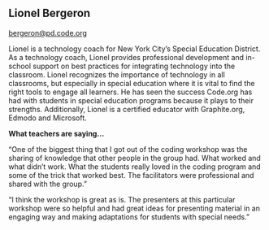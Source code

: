 ## Lionel Bergeron

[bergeron@pd.code.org](mailto:bergeron@pd.code.org)

Lionel is a technology coach for New York City’s Special Education District. As a technology coach, Lionel provides professional development and in-school support on best practices for integrating technology into the classroom. Lionel recognizes the importance of technology in all classrooms, but especially in special education where it is vital to find the right tools to engage all learners. He has seen the success Code.org has had with students in special education programs because it plays to their strengths. Additionally, Lionel is a certified educator with Graphite.org, Edmodo and Microsoft.

**What teachers are saying…**

“One of the biggest thing that I got out of the coding workshop was the sharing of knowledge that other people in the group had. What worked and what didn’t work. What the students really loved in the coding program and some of the trick that worked best. The facilitators were professional and shared with the group.”

“I think the workshop is great as is. The presenters at this particular workshop were so helpful and had great ideas for presenting material in an engaging way and making adaptations for students with special needs.”

